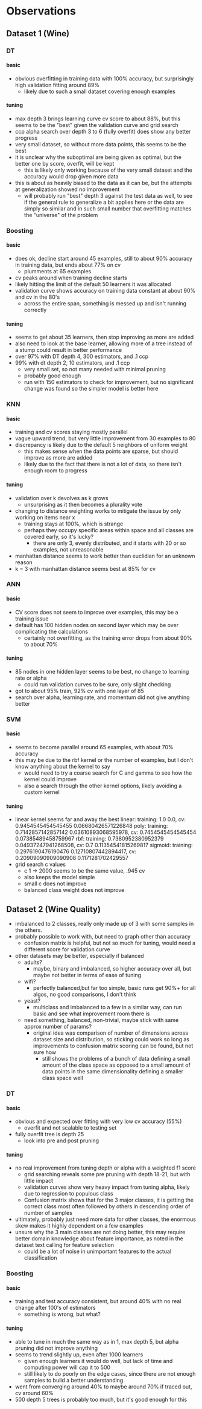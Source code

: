 # Observations

## Dataset 1 (Wine)

### DT

#### basic

- obvious overfitting in training data with 100% accuracy,
but surprisingly high validation fitting around 89%
    - likely due to such a small dataset covering enough examples

#### tuning

- max depth 3 brings learning curve cv score to about 88%, but this seems to be the "best" given the validation curve and grid search
- ccp alpha search over depth 3 to 6 (fully overfit) does show any better progress
- very small dataset, so without more data points, this seems to be the best
- it is unclear why the suboptimal are being given as optimal, but the better one by score, overfit, will be kept
    - this is likely only working because of the very small dataset and the accuracy would drop given more data
- this is about as heavily biased to the data as it can be, but the attempts at generalization showed no improvement
    - will probably run "best" depth 3 against the test data as well, to see if the general rule to generalize a bit applies here
    or the data are simply so similar and in such small number that overfitting matches the "universe" of the problem

### Boosting

#### basic

- does ok, decline start around 45 examples, still to about 90% accuracy in training data, but ends about 77% on cv
    - plumments at 65 examples
- cv peaks around when training decline starts
- likely hitting the limit of the default 50 learners it was allocated
- validation curve shows accuracy on training data constant at about 90% and cv in the 80's
    - across the entire span, something is messed up and isn't running correctly

#### tuning

- seems to get about 35 learners, then stop improving as more are added
- also need to look at the base learner, allowing more of a tree instead of a stump could result in better performance
- over 97% with DT depth 4, 300 estimators, and .1 ccp
- 99% with dt depth 2, 10 estimators, and .1 ccp
    - very small set, so not many needed with minimal pruning
    - probably good enough
    - run with 150 estimators to check for improvement, but no significant change was found so the simpler model is better here

### KNN

#### basic

- training and cv scores staying mostly parallel
- vague upward trend, but very little improvement from 30 examples to 80
- discrepancy is likely due to the default 5 neighbors of uniform weight
    - this makes sense when the data points are sparse, but should improve as more are added
    - likely due to the fact that there is not a lot of data, so there isn't enough room to progress

#### tuning

- validation over k devolves as k grows
    - unsurprising as it then becomes a plurality vote
- changing to distance weighting works to mitigate the issue by only working on items near x
    - training stays at 100%, which is strange
    - perhaps they occupy specific areas within space and all classes are covered early, so it's lucky?
        - there are only 3, evenly distributed, and it starts with 20 or so examples, not unreasonable
- manhattan distance seems to work better than euclidian for an unknown reason
- k = 3 with manhattan distance seems best at 85% for cv

### ANN

#### basic

- CV score does not seem to improve over examples, this may be a training issue
- default has 100 hidden nodes on second layer which may be over complicating the calculations
    - certainly not overfitting, as the training error drops from about 90% to about 70%

#### tuning

- 85 nodes in one hidden layer seems to be best, no change to learning rate or alpha
    - could run validation curves to be sure, only slight checking
- got to about 95% train, 92% cv with one layer of 85
- search over alpha, learning rate, and momentum did not give anything better

### SVM

#### basic

- seems to become parallel around 65 examples, with about 70% accuracy
- this may be due to the rbf kernel or the number of examples, but I don't know anything about the kernel to say
    - would need to try a coarse search for C and gamma to see how the kernel could improve
    - also a search through the other kernel options, likely avoiding a custom kernel

#### tuning

- linear kernel seems far and away the best
linear: training: 1.0 0.0, cv: 0.9454545454545455 0.06680426571226848
poly: training: 0.7142857142857142 0.03610893068595978, cv: 0.7454545454545454 0.07385489458759967
rbf: training: 0.7380952380952379 0.04937247941268508, cv: 0.7 0.11354541815269817
sigmoid: training: 0.2976190476190476 0.12710807442894417, cv: 0.20909090909090908 0.1171281702429557
- grid search c values
     - c 1 -> 2000 seems to be the same value, .945 cv
     - also keeps the model simple
     - small c does not improve
     - balanced class weight does not improve

## Dataset 2 (Wine Quality)

- imbalanced to 2 classes, really only made up of 3 with some samples in the others.
- probably possible to work with, but need to graph other than accuracy
    - confusion matrix is helpful, but not so much for tuning, would need a different score for validation curve
- other datasets may be better, especially if balanced
    - adults?
        - maybe, binary and imbalanced, so higher accuracy over all, but maybe not better in terms of ease of tuning
    - wifi?
        - perfectly balanced,but far too simple, basic runs get 90%+ for all algos, no good comparisons, I don't think
    - yeast?
        - multiclass and imbalanced to a few in a similar way, can run basic and see what improvement room there is
    - need something, balanced, non-trivial, maybe stick with same approx number of params?
        - original idea was comparison of number of dimensions across dataset size and distribution, so sticking could 
        work so long as improvements to confusion matrix scoring can be found, but not sure how
            - still shows the problems of a bunch of data defining a small amount of the class space
            as opposed to a small amount of data points in the same dimensionality defining a smaller class space well

### DT

#### basic

- obvious and expected over fitting with very low
cv accuracy (55%)
  - overfit and not scalable to testing set
- fully overfit tree is depth 25
    - look into pre and post pruning

#### tuning

- no real improvement from tuning depth or alpha with a weighted f1 score
    - grid searching reveals some pre pruning with depth 18-21, but with little impact
    - validation curves show very heavy impact from tuning alpha, likely due to regression to populous class
    - Confusion matrix shows that for the 3 major classes, it is getting the correct class most often
    followed by others in descending order of number of samples
- ultimately, probably just need more data for other classes, the enormous skew makes it highly dependent on a few examples
- unsure why the 3 main classes are not doing better, this may require better domain knowledge about feature importance,
as noted in the dataset text calling for feature selection
    - could be a lot of noise in unimportant features to the actual classification 

### Boosting

#### basic

- training and test accuracy consistent, but around 40% with no real change after 100's of estimators
    - something is wrong, but what?


#### tuning

- able to tune in much the same way as in 1, max depth 5, but alpha pruning did not improve anything
- seems to trend slightly up, even after 1000 learners
    - given enough learners it would do well, but lack of time and computing power will cap it to 500
    - still likely to do poorly on the edge cases, since there are not enough samples to build a better understanding
- went from converging around 40% to maybe around 70% if traced out, cv around 60%
- 500 depth 5 trees is probably too much, but it's good enough for this